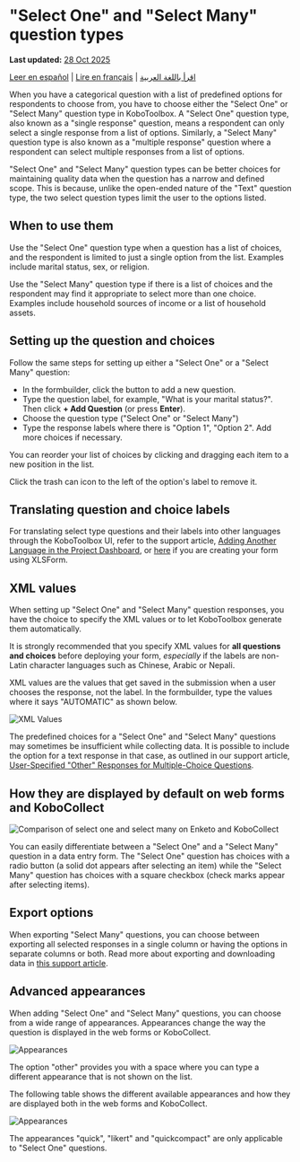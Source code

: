 # "Select One" and "Select Many" question types
**Last updated:** <a href="https://github.com/kobotoolbox/docs/blob/c8c238efa59b04f403f13c150b018e1807c66d5c/source/select_one_and_select_many.md" class="reference">28 Oct 2025</a>

<a href="es/select_one_and_select_many.html">Leer en español</a> | <a href="fr/select_one_and_select_many.html">Lire en français</a> | <a href="ar/select_one_and_select_many.html">اقرأ باللغة العربية</a>

When you have a categorical question with a list of predefined options for
respondents to choose from, you have to choose either the "Select One" or
"Select Many" question type in KoboToolbox. A "Select One" question type, also
known as a "single response" question, means a respondent can only select a
single response from a list of options. Similarly, a "Select Many" question type
is also known as a "multiple response" question where a respondent can select
multiple responses from a list of options.

"Select One" and "Select Many" question types can be better choices for
maintaining quality data when the question has a narrow and defined scope. This
is because, unlike the open-ended nature of the "Text" question type, the two
select question types limit the user to the options listed.

## When to use them

Use the "Select One" question type when a question has a list of choices, and
the respondent is limited to just a single option from the list. Examples
include marital status, sex, or religion.

Use the "Select Many" question type if there is a list of choices and the
respondent may find it appropriate to select more than one choice. Examples
include household sources of income or a list of household assets.

## Setting up the question and choices

Follow the same steps for setting up either a "Select One" or a "Select Many"
question:

-   In the formbuilder, click the <i class="k-icon k-icon-plus"></i> button to
    add a new question.
-   Type the question label, for example, "What is your marital status?". Then
    click **+ Add Question** (or press **Enter**).
-   Choose the question type ("Select One" or "Select Many")
-   Type the response labels where there is "Option 1", "Option 2". Add more
    choices if necessary.

<p class="note">
  You can reorder your list of choices by clicking and dragging each item to a
  new position in the list.
</p>

Click the <i class="k-icon k-icon-trash"></i> trash can icon to the left of the
option's label to remove it.

## Translating question and choice labels

For translating select type questions and their labels into other languages
through the KoboToolbox UI, refer to the support article,
[Adding Another Language in the Project Dashboard](language_dashboard.md), or
[here](language_xls.md) if you are creating your form using XLSForm.

## XML values

When setting up "Select One" and "Select Many" question responses, you have the
choice to specify the XML values or to let KoboToolbox generate them
automatically.

<p class="note">
  It is strongly recommended that you specify XML values for
  <strong>all questions and choices</strong> before deploying your form,
  <em>especially</em> if the labels are non-Latin character languages such as
  Chinese, Arabic or Nepali.
</p>

XML values are the values that get saved in the submission when a user chooses
the response, not the label. In the formbuilder, type the values where it says
"AUTOMATIC" as shown below.

![XML Values](/images/select_one_and_select_many/xml_values.png)

The predefined choices for a "Select One" and "Select Many" questions may
sometimes be insufficient while collecting data. It is possible to include the
option for a text response in that case, as outlined in our support article,
[User-Specified "Other" Responses for Multiple-Choice Questions](user_specified_other.md).

## How they are displayed by default on web forms and KoboCollect

![Comparison of select one and select many on Enketo and KoboCollect](/images/select_one_and_select_many/select_one_select_many_comparison.png)

You can easily differentiate between a "Select One" and a "Select Many" question
in a data entry form. The "Select One" question has choices with a radio button
(a solid dot appears after selecting an item) while the "Select Many" question
has choices with a square checkbox (check marks appear after selecting items).

## Export options

When exporting "Select Many" questions, you can choose between exporting all
selected responses in a single column or having the options in separate columns
or both. Read more about exporting and downloading data in
[this support article](export_download.md).

## Advanced appearances

When adding "Select One" and "Select Many" questions, you can choose from a wide
range of appearances. Appearances change the way the question is displayed in
the web forms or KoboCollect.

![Appearances](/images/select_one_and_select_many/appearances.png)

<p class="note">
  The option "other" provides you with a space where you can type a different
  appearance that is not shown on the list.
</p>

The following table shows the different available appearances and how they are
displayed both in the web forms and KoboCollect.

![Appearances](/images/select_one_and_select_many/select_one_select_many_table.png)

<p class="note">
  The appearances "quick", "likert" and "quickcompact" are only applicable to
  "Select One" questions.
</p>
